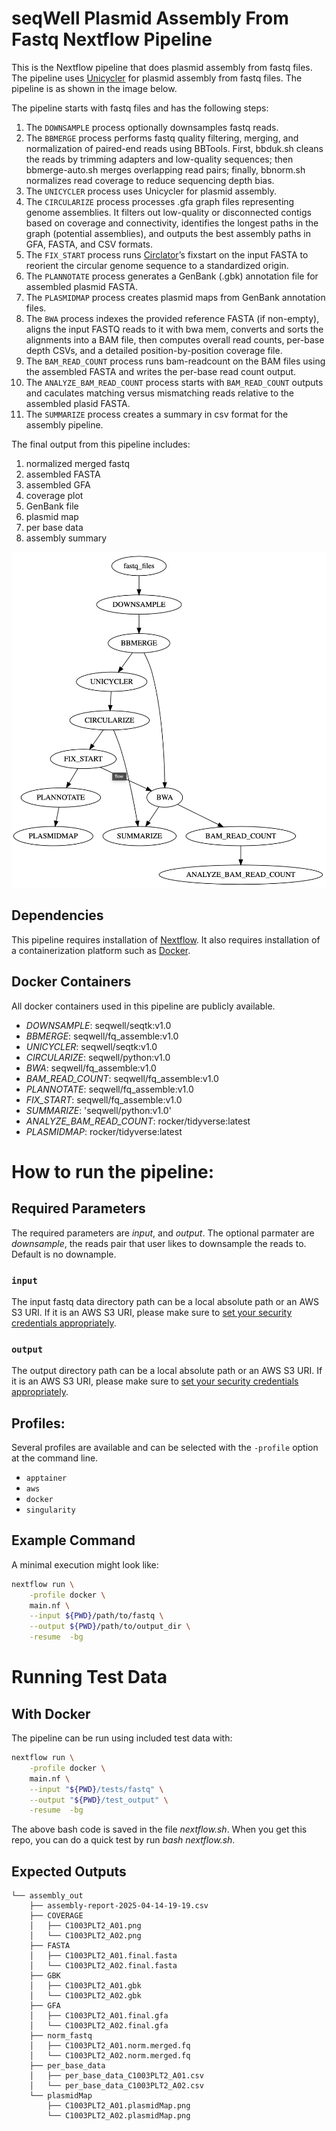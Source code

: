 # seqWell Plasmid Assembly From Fastq Nextflow Pipeline


This is the Nextflow pipeline that does plasmid assembly from fastq files.
The pipeline uses [Unicycler](https://github.com/rrwick/Unicycler) for plasmid assembly from fastq files.
The pipeline is as shown in the image below.

The pipeline starts with fastq files and has the following steps:

1. The `DOWNSAMPLE` process optionally downsamples fastq reads.
2. The `BBMERGE` process performs fastq quality filtering, merging, and normalization of paired-end reads using BBTools. 
   First, bbduk.sh cleans the reads by trimming adapters and low-quality sequences; 
   then bbmerge-auto.sh merges overlapping read pairs; 
   finally, bbnorm.sh normalizes read coverage to reduce sequencing depth bias.
3. The `UNICYCLER` process uses Unicycler for plasmid assembly.
4. The `CIRCULARIZE` process processes .gfa graph files representing genome assemblies. 
   It filters out low-quality or disconnected contigs based on coverage and connectivity, 
   identifies the longest paths in the graph (potential assemblies),
   and outputs the best assembly paths in GFA, FASTA, and CSV formats.
5. The `FIX_START` process runs [Circlator](https://github.com/sanger-pathogens/circlator)’s fixstart on the input FASTA to reorient the circular genome sequence to a standardized origin.
6. The `PLANNOTATE` process generates a GenBank (.gbk) annotation file for assembled plasmid FASTA.
7. The `PLASMIDMAP` process creates plasmid maps from GenBank annotation files.
8. The `BWA` process indexes the provided reference FASTA (if non-empty), aligns the input FASTQ reads to it with bwa mem, 
   converts and sorts the alignments into a BAM file, then computes overall read counts, per-base depth CSVs, and a detailed position-by-position coverage file.
9. The `BAM_READ_COUNT` process runs bam-readcount on the BAM files using the assembled FASTA and writes the per-base read count output.
10. The `ANALYZE_BAM_READ_COUNT` process starts with `BAM_READ_COUNT` outputs and caculates matching versus mismatching reads relative to the assembled plasid FASTA.
11. The `SUMMARIZE` process creates a summary in csv format for the assembly pipeline. 


The final output from this pipeline includes:

1. normalized merged fastq
2. assembled FASTA 
3. assembled GFA
4. coverage plot 
5. GenBank file
6. plasmid map
7. per base data
8. assembly summary

![Fig1. Seqwell SNAP Plasmid Assembly Workflow](./docs/SNAP.png)


## Dependencies

This pipeline requires installation of [Nextflow](https://www.nextflow.io/docs/latest/install.html).
It also requires installation of a containerization platform such as [Docker](https://docs.docker.com/engine/install/).

## Docker Containers

All docker containers used in this pipeline are publicly available.

- *DOWNSAMPLE*: seqwell/seqtk:v1.0
- *BBMERGE*: seqwell/fq_assemble:v1.0
- *UNICYCLER*: seqwell/seqtk:v1.0
- *CIRCULARIZE*: seqwell/python:v1.0
- *BWA*: seqwell/fq_assemble:v1.0
- *BAM_READ_COUNT*: seqwell/fq_assemble:v1.0
- *PLANNOTATE*: seqwell/fq_assemble:v1.0
- *FIX_START*: seqwell/fq_assemble:v1.0
- *SUMMARIZE*: 'seqwell/python:v1.0'
- *ANALYZE_BAM_READ_COUNT*: rocker/tidyverse:latest
- *PLASMIDMAP*: rocker/tidyverse:latest
 
            
            
# How to run the pipeline:

## Required Parameters

The required parameters are *input*, and *output*.
The optional parmater are *downsample*, the reads pair that user likes to downsample the reads to. Default is no downample. 

### `input`
The input fastq data directory path can be a local absolute path or an AWS S3 URI.
If it is an AWS S3 URI, please make sure to [set your security credentials appropriately](https://www.nextflow.io/docs/latest/amazons3.html#security-credentials).


### `output`

The output directory path can be a local absolute path or an AWS S3 URI.
If it is an AWS S3 URI, please make sure to [set your security credentials appropriately](https://www.nextflow.io/docs/latest/amazons3.html#security-credentials).

## Profiles:

Several profiles are available and can be selected with the `-profile` option at the command line.

- `apptainer`
- `aws`
- `docker`
- `singularity`

## Example Command

A minimal execution might look like:

```bash
nextflow run \
    -profile docker \
    main.nf \
    --input ${PWD}/path/to/fastq \
    --output ${PWD}/path/to/output_dir \
    -resume  -bg 
```

# Running Test Data

## With Docker

The pipeline can be run using included test data with:

```bash
nextflow run \
    -profile docker \
    main.nf \
    --input "${PWD}/tests/fastq" \
    --output "${PWD}/test_output" \
    -resume  -bg 
```
The above bash code is saved in the file *nextflow.sh*.  When you get this repo, you can do a quick test by run *bash nextflow.sh*.



## Expected Outputs
```
└── assembly_out
    ├── assembly-report-2025-04-14-19-19.csv
    ├── COVERAGE
    │   ├── C1003PLT2_A01.png
    │   └── C1003PLT2_A02.png
    ├── FASTA
    │   ├── C1003PLT2_A01.final.fasta
    │   └── C1003PLT2_A02.final.fasta
    ├── GBK
    │   ├── C1003PLT2_A01.gbk
    │   └── C1003PLT2_A02.gbk
    ├── GFA
    │   ├── C1003PLT2_A01.final.gfa
    │   └── C1003PLT2_A02.final.gfa
    ├── norm_fastq
    │   ├── C1003PLT2_A01.norm.merged.fq
    │   └── C1003PLT2_A02.norm.merged.fq
    ├── per_base_data
    │   ├── per_base_data_C1003PLT2_A01.csv
    │   └── per_base_data_C1003PLT2_A02.csv
    └── plasmidMap
        ├── C1003PLT2_A01.plasmidMap.png
        └── C1003PLT2_A02.plasmidMap.png
```
